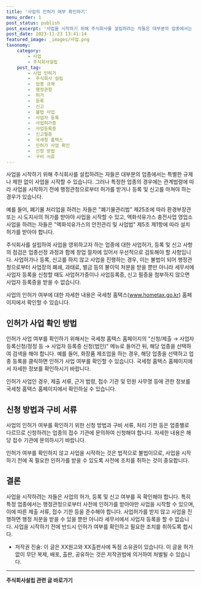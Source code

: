 ```yaml
---
title: '사업의 인허가 여부 확인하기'
menu_order: 1
post_status: publish
post_excerpt: '사업을 시작하기 위해 주식회사를 설립하려는 자들은 대부분의 업종에서는 특별한 규제나 제한 없이 사업을 시작할 수 있습니다. 그러나 특정한 업종의 경우에는 관계법령에 따라 사업을 시작하기 전에 행정관청으로부터 허가를 받거나 등록 및 신고를 마쳐야 하는 경우가 있습니다.'
post_date: 2023-11-23 13:41:14
featured_image: _images/사업.png
taxonomy:
    category:
        - 사업
        - 주식회사설립
    post_tag:
        - 사업 인허가
        -  주식회사 설립
        -  업종 규제
        -  행정관청
        -  허가
        -  등록
        -  신고
        -  불법 사업
        -  사업자 등록
        -  사업허가증
        -  사업등록증
        -  신고필증
        -  국세청 홈택스
        -  인허가 사업 확인
        -  신청 방법
        -  구비 서류
---
```



사업을 시작하기 위해 주식회사를 설립하려는 자들은 대부분의 업종에서는 특별한 규제나 제한 없이 사업을 시작할 수 있습니다. 그러나 특정한 업종의 경우에는 관계법령에 따라 사업을 시작하기 전에 행정관청으로부터 허가를 받거나 등록 및 신고를 마쳐야 하는 경우가 있습니다.

예를 들어, 폐기물 처리업을 하려는 자들은 "폐기물관리법" 제25조에 따라 환경부장관 또는 시·도지사의 허가를 받아야 사업을 시작할 수 있고, 액화석유가스 충전사업 영업소 사업을 하려는 자들은 "액화석유가스의 안전관리 및 사업법" 제5조 제1항에 따라 설치허가를 받아야 합니다.

주식회사를 설립하여 사업을 영위하고자 하는 업종에 대한 사업허가, 등록 및 신고 사항의 점검은 업종선정 과정과 함께 창업 절차에 있어서 우선적으로 검토해야 할 사항입니다. 사업허가나 등록, 신고를 하지 않고 사업을 진행하는 경우, 이는 불법이 되어 행정관청으로부터 사업장의 폐쇄, 과태료, 벌금 등의 불이익 처분을 받을 뿐만 아니라 세무서에 사업자 등록을 신청할 때도 사업허가증이나 사업등록증, 신고 필증을 첨부하지 않으면 사업자 등록증을 받을 수 없습니다.

사업의 인허가 여부에 대한 자세한 내용은 국세청 홈택스(www.hometax.go.kr) 홈페이지에서 확인할 수 있습니다.

## 인허가 사업 확인 방법

인허가 사업 여부를 확인하기 위해서는 국세청 홈택스 홈페이지의 "신청/제출 → 사업자 등록신청/정정 등 → 사업자 등록증 신청(법인)" 메뉴로 들어간 뒤, 해당 업종을 선택하여 검색을 해야 합니다. 예를 들어, 화장품 제조업을 하는 경우, 해당 업종을 선택하고 업종 등록을 클릭하면 인허가 사업 여부를 확인할 수 있습니다. 국세청 홈택스 홈페이지에서 자세한 정보를 확인하시기 바랍니다.

인허가 사업인 경우, 제출 서류, 근거 법령, 접수 기관 및 민원 사무명 등에 관한 정보를 국세청 홈택스 홈페이지에서 확인하실 수 있습니다.

## 신청 방법과 구비 서류

사업의 인허가 여부를 확인하기 위한 신청 방법과 구비 서류, 처리 기한 등은 업종별로 다르므로 신청하려는 업종의 접수 기관에 문의하여 신청해야 합니다. 자세한 내용은 해당 접수 기관에 문의하시기 바랍니다.

인허가 여부를 확인하지 않고 사업을 시작하는 것은 법적으로 불법이므로, 사업을 시작하기 전에 꼭 필요한 인허가를 받을 수 있도록 사전에 조치를 취하는 것이 중요합니다.

## 결론

사업을 시작하려는 자들은 사업의 허가, 등록 및 신고 여부를 꼭 확인해야 합니다. 특히 특정 업종에서는 행정관청으로부터 사전에 인허가를 받아야만 사업을 시작할 수 있으며, 이에 따른 제출 서류, 접수 기한 등을 준수해야 합니다. 사업허가를 받지 않고 사업을 진행하면 행정 처분을 받을 수 있을 뿐만 아니라 세무서에서 사업자 등록을 할 수 없습니다. 사업을 시작하기 전에 반드시 인허가 여부를 확인하고 필요한 조치를 취하도록 합시다.

- 저작권 진술: 이 글은 XX원고와 XX출판사에 독점 소유권이 있습니다. 이 글을 허가 없이 무단 복제, 배포, 출판, 공유하는 것은 저작권법에 의거하여 처벌될 수 있습니다.
<!-- wp:separator -->
<hr class="wp-block-separator has-alpha-channel-opacity"/>
<!-- /wp:separator -->

<!-- wp:group {"backgroundColor":"base","layout":{"type":"constrained"}} -->
<div class="wp-block-group has-base-background-color has-background"><!-- wp:paragraph {"align":"center","fontSize":"medium"} -->
<p class="has-text-align-center has-large-font-size"><strong>주식회사설립 관련 글 바로가기</strong></p>
<!-- /wp:paragraph -->


<!-- wp:latest-posts
{"categories":[{"id":28083,"count":19,"description":"","link":"https://uknowlaw.com/category/%ec%a3%bc%ec%8b%9d%ed%9a%8c%ec%82%ac%ec%84%a4%eb%a6%bd/","name":"주식회사설립","slug":"주식회사설립","taxonomy":"category","parent":0,"meta":[],"_links":{"self":[{"href":"https://uknowlaw.com/wp-json/wp/v2/categories/28083"}],"collection":[{"href":"https://uknowlaw.com/wp-json/wp/v2/categories"}],"about":[{"href":"https://uknowlaw.com/wp-json/wp/v2/taxonomies/category"}],"wp:post_type":[{"href":"https://uknowlaw.com/wp-json/wp/v2/posts?categories=28083"}],"curies":[{"name":"wp","href":"https://api.w.org/{rel}","templated":true}]}}],"postsToShow":100,"excerptLength":28,"postLayout":"grid","columns":2,"featuredImageAlign":"left","featuredImageSizeSlug":"large","fontSize":"small"} /--></div>
<!-- /wp:group -->